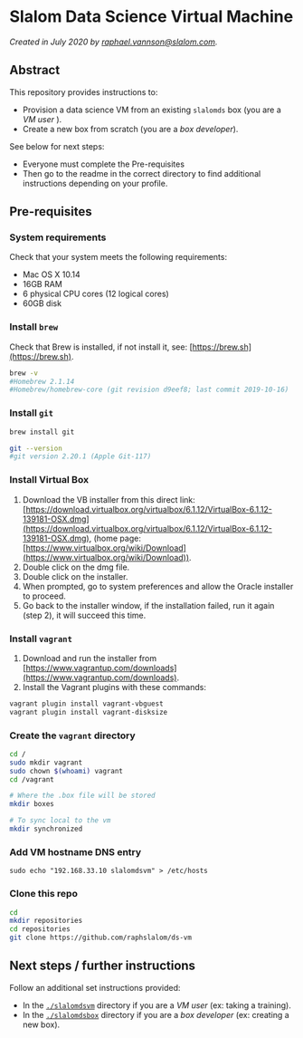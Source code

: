 # Slalom Data Science Virtual Machine

_Created in July 2020 by [raphael.vannson@slalom.com](mailto:raphael.vannson@slalom.com?subject=[Data%20Science%20VM])._




## Abstract

This repository provides instructions to:

 * Provision a data science VM from an existing `slalomds` box (you are a _VM user_ ).
 * Create a new box from scratch (you are a _box developer_).


See below for next steps:

 * Everyone must complete the Pre-requisites
 * Then go to the readme in the correct directory to find additional instructions depending on your profile.



## Pre-requisites


### System requirements
Check that your system meets the following requirements:

 * Mac OS X 10.14
 * 16GB RAM
 * 6 physical CPU cores (12 logical  cores)
 * 60GB disk


### Install `brew`

Check that Brew is installed, if not install it, see: [https://brew.sh](https://brew.sh).

```bash
brew -v
#Homebrew 2.1.14
#Homebrew/homebrew-core (git revision d9eef8; last commit 2019-10-16)
```


### Install `git`

```bash
brew install git

git --version
#git version 2.20.1 (Apple Git-117)
```



### Install Virtual Box

 1. Download the VB installer from this direct link: [https://download.virtualbox.org/virtualbox/6.1.12/VirtualBox-6.1.12-139181-OSX.dmg](https://download.virtualbox.org/virtualbox/6.1.12/VirtualBox-6.1.12-139181-OSX.dmg), (home page: [https://www.virtualbox.org/wiki/Download](https://www.virtualbox.org/wiki/Download)).
 1. Double click on the dmg file.
 2. Double click on the installer.
 3. When prompted, go  to system preferences and allow the Oracle installer to proceed.
 4. Go back to the installer window, if the installation failed, run it again (step 2), it will succeed this time.




### Install `vagrant`
 
 1. Download and run the installer from [https://www.vagrantup.com/downloads](https://www.vagrantup.com/downloads).
 2. Install the Vagrant plugins with these commands:

```bash
vagrant plugin install vagrant-vbguest
vagrant plugin install vagrant-disksize
```



### Create the `vagrant` directory

```bash
cd /
sudo mkdir vagrant
sudo chown $(whoami) vagrant
cd /vagrant

# Where the .box file will be stored
mkdir boxes

# To sync local to the vm
mkdir synchronized
```

### Add VM hostname DNS entry

```
sudo echo "192.168.33.10 slalomdsvm" > /etc/hosts
```


### Clone this repo

```bash
cd
mkdir repositories
cd repositories
git clone https://github.com/raphslalom/ds-vm
```


## Next steps / further instructions

Follow an additional set instructions provided:

  * In the [`./slalomdsvm`](./slalomdsvm) directory if you are a _VM  user_ (ex: taking a training).
  * In the [`./slalomdsbox`](./slalomdsbox) directory if you are a _box developer_ (ex: creating a new box).
